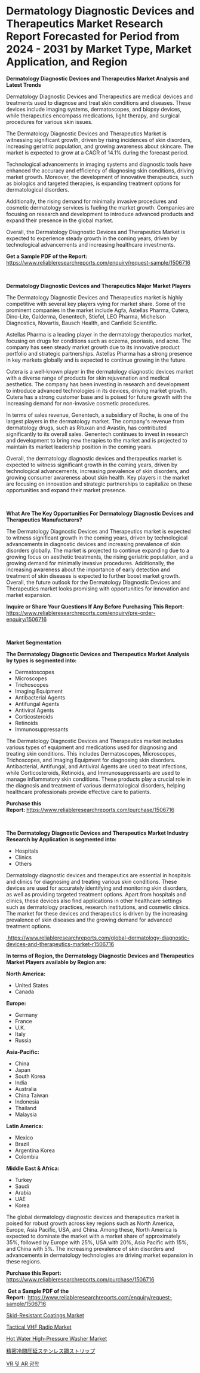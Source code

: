 <p><h1>Dermatology Diagnostic Devices and Therapeutics Market Research Report Forecasted for Period from 2024 -  2031 by Market Type, Market Application, and Region</h1></p><p><strong>Dermatology Diagnostic Devices and Therapeutics Market Analysis and Latest Trends</strong></p>
<p><p>Dermatology Diagnostic Devices and Therapeutics are medical devices and treatments used to diagnose and treat skin conditions and diseases. These devices include imaging systems, dermatoscopes, and biopsy devices, while therapeutics encompass medications, light therapy, and surgical procedures for various skin issues.</p><p>The Dermatology Diagnostic Devices and Therapeutics Market is witnessing significant growth, driven by rising incidences of skin disorders, increasing geriatric population, and growing awareness about skincare. The market is expected to grow at a CAGR of 14.1% during the forecast period.</p><p>Technological advancements in imaging systems and diagnostic tools have enhanced the accuracy and efficiency of diagnosing skin conditions, driving market growth. Moreover, the development of innovative therapeutics, such as biologics and targeted therapies, is expanding treatment options for dermatological disorders.</p><p>Additionally, the rising demand for minimally invasive procedures and cosmetic dermatology services is fueling the market growth. Companies are focusing on research and development to introduce advanced products and expand their presence in the global market.</p><p>Overall, the Dermatology Diagnostic Devices and Therapeutics Market is expected to experience steady growth in the coming years, driven by technological advancements and increasing healthcare investments.</p></p>
<p><strong>Get a Sample PDF of the Report:&nbsp;</strong> <a href="https://www.reliableresearchreports.com/enquiry/request-sample/1506716">https://www.reliableresearchreports.com/enquiry/request-sample/1506716</a></p>
<p>&nbsp;</p>
<p><strong>Dermatology Diagnostic Devices and Therapeutics Major Market Players</strong></p>
<p><p>The Dermatology Diagnostic Devices and Therapeutics market is highly competitive with several key players vying for market share. Some of the prominent companies in the market include Agfa, Astellas Pharma, Cutera, Dino-Lite, Galderma, Genentech, Stiefel, LEO Pharma, Michelson Diagnostics, Novartis, Bausch Health, and Canfield Scientific.</p><p>Astellas Pharma is a leading player in the dermatology therapeutics market, focusing on drugs for conditions such as eczema, psoriasis, and acne. The company has seen steady market growth due to its innovative product portfolio and strategic partnerships. Astellas Pharma has a strong presence in key markets globally and is expected to continue growing in the future.</p><p>Cutera is a well-known player in the dermatology diagnostic devices market with a diverse range of products for skin rejuvenation and medical aesthetics. The company has been investing in research and development to introduce advanced technologies in its devices, driving market growth. Cutera has a strong customer base and is poised for future growth with the increasing demand for non-invasive cosmetic procedures.</p><p>In terms of sales revenue, Genentech, a subsidiary of Roche, is one of the largest players in the dermatology market. The company's revenue from dermatology drugs, such as Rituxan and Avastin, has contributed significantly to its overall sales. Genentech continues to invest in research and development to bring new therapies to the market and is projected to maintain its market leadership position in the coming years.</p><p>Overall, the dermatology diagnostic devices and therapeutics market is expected to witness significant growth in the coming years, driven by technological advancements, increasing prevalence of skin disorders, and growing consumer awareness about skin health. Key players in the market are focusing on innovation and strategic partnerships to capitalize on these opportunities and expand their market presence.</p></p>
<p>&nbsp;</p>
<p><strong>What Are The Key Opportunities For Dermatology Diagnostic Devices and Therapeutics Manufacturers?</strong></p>
<p><p>The Dermatology Diagnostic Devices and Therapeutics market is expected to witness significant growth in the coming years, driven by technological advancements in diagnostic devices and increasing prevalence of skin disorders globally. The market is projected to continue expanding due to a growing focus on aesthetic treatments, the rising geriatric population, and a growing demand for minimally invasive procedures. Additionally, the increasing awareness about the importance of early detection and treatment of skin diseases is expected to further boost market growth. Overall, the future outlook for the Dermatology Diagnostic Devices and Therapeutics market looks promising with opportunities for innovation and market expansion.</p></p>
<p><strong>Inquire or Share Your Questions If Any Before Purchasing This Report:</strong> <a href="https://www.reliableresearchreports.com/enquiry/pre-order-enquiry/1506716">https://www.reliableresearchreports.com/enquiry/pre-order-enquiry/1506716</a></p>
<p>&nbsp;</p>
<p><strong>Market Segmentation</strong></p>
<p><strong>The Dermatology Diagnostic Devices and Therapeutics Market Analysis by types is segmented into:</strong></p>
<p><ul><li>Dermatoscopes</li><li>Microscopes</li><li>Trichoscopes</li><li>Imaging Equipment</li><li>Antibacterial Agents</li><li>Antifungal Agents</li><li>Antiviral Agents</li><li>Corticosteroids</li><li>Retinoids</li><li>Immunosuppressants</li></ul></p>
<p><p>The Dermatology Diagnostic Devices and Therapeutics market includes various types of equipment and medications used for diagnosing and treating skin conditions. This includes Dermatoscopes, Microscopes, Trichoscopes, and Imaging Equipment for diagnosing skin disorders. Antibacterial, Antifungal, and Antiviral Agents are used to treat infections, while Corticosteroids, Retinoids, and Immunosuppressants are used to manage inflammatory skin conditions. These products play a crucial role in the diagnosis and treatment of various dermatological disorders, helping healthcare professionals provide effective care to patients.</p></p>
<p><strong>Purchase this Report:&nbsp;</strong><a href="https://www.reliableresearchreports.com/purchase/1506716">https://www.reliableresearchreports.com/purchase/1506716</a></p>
<p>&nbsp;</p>
<p><strong>The Dermatology Diagnostic Devices and Therapeutics Market Industry Research by Application is segmented into:</strong></p>
<p><ul><li>Hospitals</li><li>Clinics</li><li>Others</li></ul></p>
<p><p>Dermatology diagnostic devices and therapeutics are essential in hospitals and clinics for diagnosing and treating various skin conditions. These devices are used for accurately identifying and monitoring skin disorders, as well as providing targeted treatment options. Apart from hospitals and clinics, these devices also find applications in other healthcare settings such as dermatology practices, research institutions, and cosmetic clinics. The market for these devices and therapeutics is driven by the increasing prevalence of skin diseases and the growing demand for advanced treatment options.</p></p>
<p><a href="https://www.reliableresearchreports.com/global-dermatology-diagnostic-devices-and-therapeutics-market-r1506716">&nbsp;https://www.reliableresearchreports.com/global-dermatology-diagnostic-devices-and-therapeutics-market-r1506716</a></p>
<p><strong>In terms of Region, the Dermatology Diagnostic Devices and Therapeutics Market Players available by Region are:</strong></p>
<p>
    <p> <strong> North America: </strong>
        <ul>
            <li>United States</li>
            <li>Canada</li>
        </ul>
        </p> 
    <p> <strong> Europe: </strong>
        <ul>
            <li>Germany</li>
            <li>France</li>
            <li>U.K.</li>
            <li>Italy</li>
            <li>Russia</li>
        </ul>
        </p> 
    <p> <strong> Asia-Pacific: </strong>
        <ul>
            <li>China</li>
            <li>Japan</li>
            <li>South Korea</li>
            <li>India</li>
            <li>Australia</li>
            <li>China Taiwan</li>
            <li>Indonesia</li>
            <li>Thailand</li>
            <li>Malaysia</li>
        </ul>
        </p> 
    <p> <strong> Latin America: </strong>
        <ul>
            <li>Mexico</li>
            <li>Brazil</li>
            <li>Argentina Korea</li>
            <li>Colombia</li>
        </ul>
        </p> 
    <p> <strong> Middle East & Africa: </strong>
        <ul>
            <li>Turkey</li>
            <li>Saudi</li>
            <li>Arabia</li>
            <li>UAE</li>
            <li>Korea</li>
        </ul>
    </p>
    </p>
<p><p>The global dermatology diagnostic devices and therapeutics market is poised for robust growth across key regions such as North America, Europe, Asia Pacific, USA, and China. Among these, North America is expected to dominate the market with a market share of approximately 35%, followed by Europe with 25%, USA with 20%, Asia Pacific with 15%, and China with 5%. The increasing prevalence of skin disorders and advancements in dermatology technologies are driving market expansion in these regions.</p></p>
<p><strong>Purchase this Report: </strong><a href="https://www.reliableresearchreports.com/purchase/1506716">https://www.reliableresearchreports.com/purchase/1506716</a></p>
<p>&nbsp;<strong>Get a Sample PDF of the Report:&nbsp;&nbsp;</strong><a href="https://www.reliableresearchreports.com/enquiry/request-sample/1506716">https://www.reliableresearchreports.com/enquiry/request-sample/1506716</a></p>
<p><strong></strong></p>
<p><p><a href="https://github.com/jodemen/Market-Research-Report-List-2/blob/main/skid-resistant-coatings-market.md">Skid-Resistant Coatings Market</a></p><p><a href="https://issuu.com/reportprime-2/docs/tactical-vhf-radio-market-size-2030.pptx">Tactical VHF Radio Market</a></p><p><a href="https://github.com/RyleeBauch2023/Market-Research-Report-List-1/blob/main/hot-water-high-pressure-washer-market.md">Hot Water High-Pressure Washer Market</a></p><p><a href="https://github.com/cnnriuez22368/Market-Research-Report-List-2/blob/main/123029092987.md">精密冷間圧延ステンレス鋼ストリップ</a></p><p><a href="https://medium.com/@kennayundt/vr-%EB%B0%8F-ar-%EA%B4%91%ED%95%99-%EC%8B%9C%EC%9E%A5-%EA%B7%9C%EB%AA%A8-%EB%B0%8F-%EC%8B%9C%EC%9E%A5-%EB%8F%99%ED%96%A5-%EC%A0%84%EC%B2%B4-%EC%82%B0%EC%97%85-%EA%B0%9C%EC%9A%94-2024%EB%85%84%EB%B6%80%ED%84%B0-2031%EB%85%84%EA%B9%8C%EC%A7%80-6a8d348c0c8b">VR 및 AR 광학</a></p></p>